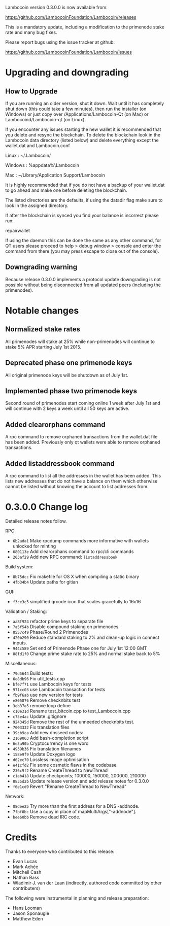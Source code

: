 Lambocoin version 0.3.0.0 is now available from:

  https://github.com/LambocoinFoundation/Lambocoin/releases

This is a mandatory update, including a modification to the primenode stake
rate and many bug fixes.

Please report bugs using the issue tracker at github:

  https://github.com/LambocoinFoundation/Lambocoin/issues

Upgrading and downgrading
=========================

How to Upgrade
--------------

If you are running an older version, shut it down. Wait until it has completely
shut down (this could take a few minutes), then run the installer (on Windows)
or just copy over /Applications/Lambocoin-Qt (on Mac) or Lambocoind/Lambocoin-qt (on Linux).

If you encounter any issues starting the new wallet it is recommended that you delete and resync the blockchain. To delete the blockchain look in the
Lambocoin data directory (listed below) and delete everything except the wallet.dat and Lambocoin.conf

Linux : ~/.Lambocoin/

Windows : %appdata%\Lambocoin

Mac : ~/Library/Application Support/Lambocoin

It is highly recommended that if you do not have a backup of your wallet.dat
to go ahead and make one before deleting the blockchain.

The listed directories are the defaults, if using the datadir flag make sure to
look in the assigned directory.

If after the blockchain is synced you find your balance is incorrect please run:

repairwallet

If using the daemon this can be done the same as any other command, for QT users
please proceed to help > debug window > console and enter the command from there
(you may press escape to close out of the console).

Downgrading warning
---------------------

Because release 0.3.0.0 implements a protocol update downgrading is not
possible without being disconnected from all updated peers (including the
primenodes).

Notable changes
===============

Normalized stake rates
---------------------

All primenodes will stake at 25% while non-primenodes will continue to stake 5% APR starting July 1st 2015.

Deprecated phase one primenode keys
-----------------------------------

All original primenode keys will be shutdown as of July 1st.

Implemented phase two primenode keys
------------------------------------

Second round of primenodes start coming online 1 week after July 1st and will continue with 2 keys a week until all 50 keys are active.

Added clearorphans command
--------------------------

A rpc command to remove orphaned transactions from the wallet.dat file has been added. Previously only qt wallets were able to remove orphaned transactions.

Added listaddressbook command
-----------------------------

A rpc command to list all the addresses in the wallet has been added. This lists new addresses that do not have a balance on them which otherwise cannot be listed without knowing the account to list addresses from.

0.3.0.0 Change log
===================

Detailed release notes follow.

RPC:
- `6b2ada1` Make rpcdump commands more informative with wallets unlocked for minting
- `680113e` Add clearorphans command to rpc/cli commands
- `203af29` Add new RPC command: `listaddressbook`

Build system:
- `8b75dcc` Fix makefile for OS X when compiling a static binary
- `4fb34b4` Update paths for gitian

GUI:
- `f3ce3c5` simplified qrcode icon that scales gracefully to 16x16

Validation / Staking:
- `aa8f924` refactor prime keys to separate file
- `7a5f54b` Disable compound staking on primenodes.
- `0557c49` Phase/Round 2 Primenodes
- `420b290` Reduce standard staking to 2% and clean-up logic in connect inputs.
- `944c589` Set end of Primenode Phase one for July 1st 12:00 GMT
- `88fd1f0` Change prime stake rate to 25% and normal stake back to 5%

Miscellaneous:
- `79d5644` Build tests:
- `6e8db96` Fix util_tests.cpp
- `bfe7f71` use Lambocoin keys for tests
- `971cc03` use Lambocoin transaction for tests
- `fb9f6ab` use new version for tests
- `e805876` Remove checknbits test
- `3eb37a5` remove loop define
- `c10e31d` Rename test_bitcoin.cpp to test_Lambocoin.cpp
- `c75e4ac` Update .gitignore
- `924345d` Remove the rest of the unneeded checknbits test.
- `7003332` Fix translation files
- `39cb9ca` Add new dnsseed nodes:
- `2169063` Add bash-completion script
- `6e3a90b` Cryptocurrency is one word
- `4939b36` Fix translation filenames
- `158e9f9` Update Doxygen logo
- `d62ec70` Lossless image optimisation
- `e41cfd2` Fix some cosmetic flaws in the codebase
- `236c9f2` Rename CreateThread to NewThread
- `c1ab418` Update checkpoints; 100000, 150000, 200000, 210000
- `8835d2b` Update release version and add release notes for 0.3.0.0
- `f6e1cd9` Revert "Rename CreateThread to NewThread"

Network:
- `08dee25` Try more than the first address for a DNS -addnode.
- `7fbf0bc` Use a copy in place of mapMultiArgs["-addnode"].
- `bee60bb` Remove dead IRC code.

Credits
=======

Thanks to everyone who contributed to this release:

- Evan Lucas
- Mark Achée
- Mitchell Cash
- Nathan Bass
- Wladimir J. van der Laan (indirectly, authored code committed by other contributers)

The following were instrumental in planning and release preparation:

- Hans Looman
- Jason Sponaugle
- Matthew Eden
